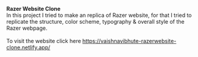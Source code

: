 <b>Razer Website Clone</b><br>
In this project I tried to make an replica of Razer website, for that I tried to replicate the structure, color scheme, typography & overall style of the Razer webpage.
<br><br>
To visit the website click here https://vaishnavibhute-razerwebsite-clone.netlify.app/
